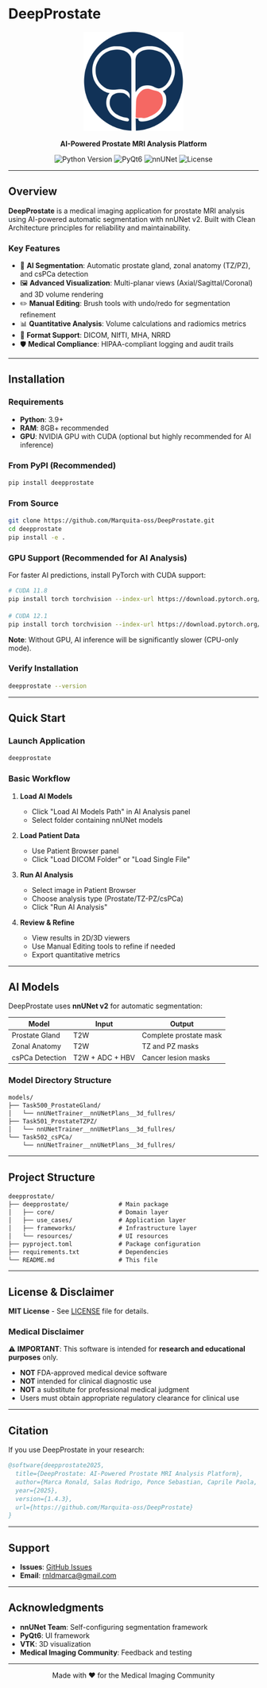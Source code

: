 # DeepProstate

<p align="center">
  <img src="https://github.com/Marquita-oss/DeepProstate/blob/main/deepprostate/resources/image/logo2.svg?raw=true" alt="DeepProstate Logo" width="200"/>
</p>

<p align="center">
  <strong>AI-Powered Prostate MRI Analysis Platform</strong>
</p>

<p align="center">
  <img src="https://img.shields.io/badge/Python-3.9+-blue.svg" alt="Python Version"/>
  <img src="https://img.shields.io/badge/PyQt-6-green.svg" alt="PyQt6"/>
  <img src="https://img.shields.io/badge/AI-nnUNet-orange.svg" alt="nnUNet"/>
  <img src="https://img.shields.io/badge/License-MIT-yellow.svg" alt="License"/>
</p>

---

## Overview

**DeepProstate** is a medical imaging application for prostate MRI analysis using AI-powered automatic segmentation with nnUNet v2. Built with Clean Architecture principles for reliability and maintainability.

### Key Features

- 🤖 **AI Segmentation**: Automatic prostate gland, zonal anatomy (TZ/PZ), and csPCa detection
- 🖼️ **Advanced Visualization**: Multi-planar views (Axial/Sagittal/Coronal) and 3D volume rendering
- ✏️ **Manual Editing**: Brush tools with undo/redo for segmentation refinement
- 📊 **Quantitative Analysis**: Volume calculations and radiomics metrics
- 🔄 **Format Support**: DICOM, NIfTI, MHA, NRRD
- 🛡️ **Medical Compliance**: HIPAA-compliant logging and audit trails

---

## Installation

### Requirements

- **Python**: 3.9+
- **RAM**: 8GB+ recommended
- **GPU**: NVIDIA GPU with CUDA (optional but highly recommended for AI inference)

### From PyPI (Recommended)

```bash
pip install deepprostate
```

### From Source

```bash
git clone https://github.com/Marquita-oss/DeepProstate.git
cd deepprostate
pip install -e .
```

### GPU Support (Recommended for AI Analysis)

For faster AI predictions, install PyTorch with CUDA support:

```bash
# CUDA 11.8
pip install torch torchvision --index-url https://download.pytorch.org/whl/cu118

# CUDA 12.1
pip install torch torchvision --index-url https://download.pytorch.org/whl/cu121
```

**Note**: Without GPU, AI inference will be significantly slower (CPU-only mode).

### Verify Installation

```bash
deepprostate --version
```

---

## Quick Start

### Launch Application

```bash
deepprostate
```

### Basic Workflow

1. **Load AI Models**
   - Click "Load AI Models Path" in AI Analysis panel
   - Select folder containing nnUNet models

2. **Load Patient Data**
   - Use Patient Browser panel
   - Click "Load DICOM Folder" or "Load Single File"

3. **Run AI Analysis**
   - Select image in Patient Browser
   - Choose analysis type (Prostate/TZ-PZ/csPCa)
   - Click "Run AI Analysis"

4. **Review & Refine**
   - View results in 2D/3D viewers
   - Use Manual Editing tools to refine if needed
   - Export quantitative metrics

---

## AI Models

DeepProstate uses **nnUNet v2** for automatic segmentation:

| Model | Input | Output |
|-------|-------|--------|
| Prostate Gland | T2W | Complete prostate mask |
| Zonal Anatomy | T2W | TZ and PZ masks |
| csPCa Detection | T2W + ADC + HBV | Cancer lesion masks |

### Model Directory Structure

```
models/
├── Task500_ProstateGland/
│   └── nnUNetTrainer__nnUNetPlans__3d_fullres/
├── Task501_ProstateTZPZ/
│   └── nnUNetTrainer__nnUNetPlans__3d_fullres/
└── Task502_csPCa/
    └── nnUNetTrainer__nnUNetPlans__3d_fullres/
```

---

## Project Structure

```
deepprostate/
├── deepprostate/              # Main package
│   ├── core/                  # Domain layer
│   ├── use_cases/             # Application layer
│   ├── frameworks/            # Infrastructure layer
│   └── resources/             # UI resources
├── pyproject.toml             # Package configuration
├── requirements.txt           # Dependencies
└── README.md                  # This file
```

---

## License & Disclaimer

**MIT License** - See [LICENSE](LICENSE) file for details.

### Medical Disclaimer

⚠️ **IMPORTANT**: This software is intended for **research and educational purposes** only.

- **NOT** FDA-approved medical device software
- **NOT** intended for clinical diagnostic use
- **NOT** a substitute for professional medical judgment
- Users must obtain appropriate regulatory clearance for clinical use

---

## Citation

If you use DeepProstate in your research:

```bibtex
@software{deepprostate2025,
  title={DeepProstate: AI-Powered Prostate MRI Analysis Platform},
  author={Marca Ronald, Salas Rodrigo, Ponce Sebastian, Caprile Paola, Besa Cecilia},
  year={2025},
  version={1.4.3},
  url={https://github.com/Marquita-oss/DeepProstate}
}
```

---

## Support

- **Issues**: [GitHub Issues](https://github.com/Marquita-oss/DeepProstate/issues)
- **Email**: rnldmarca@gmail.com

---

## Acknowledgments

- **nnUNet Team**: Self-configuring segmentation framework
- **PyQt6**: UI framework
- **VTK**: 3D visualization
- **Medical Imaging Community**: Feedback and testing

---

<p align="center">
  Made with ❤️ for the Medical Imaging Community
</p>
